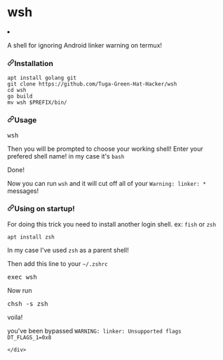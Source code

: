 # wsh
</li>
            <li>

<p dir="auto">A shell for ignoring Android linker warning on termux!</p>
<h3 dir="auto"><a id="user-content-installation" class="anchor" aria-hidden="true" href="#installation"><svg class="octicon octicon-link" viewBox="0 0 16 16" version="1.1" width="16" height="16" aria-hidden="true"><path fill-rule="evenodd" d="M7.775 3.275a.75.75 0 001.06 1.06l1.25-1.25a2 2 0 112.83 2.83l-2.5 2.5a2 2 0 01-2.83 0 .75.75 0 00-1.06 1.06 3.5 3.5 0 004.95 0l2.5-2.5a3.5 3.5 0 00-4.95-4.95l-1.25 1.25zm-4.69 9.64a2 2 0 010-2.83l2.5-2.5a2 2 0 012.83 0 .75.75 0 001.06-1.06 3.5 3.5 0 00-4.95 0l-2.5 2.5a3.5 3.5 0 004.95 4.95l1.25-1.25a.75.75 0 00-1.06-1.06l-1.25 1.25a2 2 0 01-2.83 0z"></path></svg></a>Installation</h3>
<div class="snippet-clipboard-content position-relative overflow-auto" data-snippet-clipboard-copy-content="apt install golang git
git clone https://github.com/Tuga-Green-Hat-Hacker/wsh
cd wsh
go build
mv wsh $PREFIX/bin/
"><pre><code>apt install golang git
git clone https://github.com/Tuga-Green-Hat-Hacker/wsh
cd wsh
go build
mv wsh $PREFIX/bin/
</code></pre></div>
<h3 dir="auto"><a id="user-content-usage" class="anchor" aria-hidden="true" href="#usage"><svg class="octicon octicon-link" viewBox="0 0 16 16" version="1.1" width="16" height="16" aria-hidden="true"><path fill-rule="evenodd" d="M7.775 3.275a.75.75 0 001.06 1.06l1.25-1.25a2 2 0 112.83 2.83l-2.5 2.5a2 2 0 01-2.83 0 .75.75 0 00-1.06 1.06 3.5 3.5 0 004.95 0l2.5-2.5a3.5 3.5 0 00-4.95-4.95l-1.25 1.25zm-4.69 9.64a2 2 0 010-2.83l2.5-2.5a2 2 0 012.83 0 .75.75 0 001.06-1.06 3.5 3.5 0 00-4.95 0l-2.5 2.5a3.5 3.5 0 004.95 4.95l1.25-1.25a.75.75 0 00-1.06-1.06l-1.25 1.25a2 2 0 01-2.83 0z"></path></svg></a>Usage</h3>
<div class="highlight highlight-source-shell position-relative overflow-auto" data-snippet-clipboard-copy-content="wsh
"><pre>wsh</pre></div>
<p dir="auto">Then you will be prompted to choose your working shell! Enter your prefered shell name! in my case it's <code>bash</code></p>
<p dir="auto">Done!</p>
<p dir="auto">Now you can run <code>wsh</code> and it will cut off all of your <code>Warning: linker: *</code> messages!</p>
<h3 dir="auto"><a id="user-content-using-on-startup" class="anchor" aria-hidden="true" href="#using-on-startup"><svg class="octicon octicon-link" viewBox="0 0 16 16" version="1.1" width="16" height="16" aria-hidden="true"><path fill-rule="evenodd" d="M7.775 3.275a.75.75 0 001.06 1.06l1.25-1.25a2 2 0 112.83 2.83l-2.5 2.5a2 2 0 01-2.83 0 .75.75 0 00-1.06 1.06 3.5 3.5 0 004.95 0l2.5-2.5a3.5 3.5 0 00-4.95-4.95l-1.25 1.25zm-4.69 9.64a2 2 0 010-2.83l2.5-2.5a2 2 0 012.83 0 .75.75 0 001.06-1.06 3.5 3.5 0 00-4.95 0l-2.5 2.5a3.5 3.5 0 004.95 4.95l1.25-1.25a.75.75 0 00-1.06-1.06l-1.25 1.25a2 2 0 01-2.83 0z"></path></svg></a>Using on startup!</h3>
<p dir="auto">For doing this trick you need to install another login shell. ex: <code>fish</code> or <code>zsh</code></p>
<div class="snippet-clipboard-content position-relative overflow-auto" data-snippet-clipboard-copy-content="apt install zsh
"><pre><code>apt install zsh
</code></pre></div>
<p dir="auto">In my case I've used <code>zsh</code> as a parent shell!</p>
<p dir="auto">Then add this line to your <code>~/.zshrc</code></p>
<div class="highlight highlight-source-shell position-relative overflow-auto" data-snippet-clipboard-copy-content="exec wsh
"><pre><span class="pl-c1">exec</span> wsh</pre></div>
<p dir="auto">Now run</p>
<div class="highlight highlight-source-shell position-relative overflow-auto" data-snippet-clipboard-copy-content="chsh -s zsh
"><pre>chsh -s zsh</pre></div>
<p dir="auto">voila!</p>
<p dir="auto">you've been bypassed <code>WARNING: linker: Unsupported flags DT_FLAGS_1=0x8</code></p>
</article>
  </div>

    </div>

  </readme-toc>
